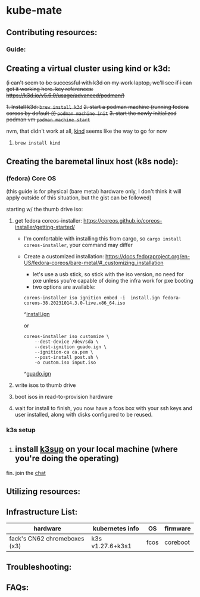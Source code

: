 # kube-mate

## Contributing resources:

### Guide:

## Creating a virtual cluster using kind or k3d:

~~(i can't seem to be successful with k3d on my work laptop, we'll see if i can get it working here. key references: https://k3d.io/v5.6.0/usage/advanced/podman/)~~

~~1. Install k3d: `brew install k3d`~~
~~2. start a podman machine (running fedora coreos by default :)) `podman machine init`~~
~~3. start the newly initialized podman vm `podman machine start`~~

nvm, that didn't work at all, [kind](https://kind.sigs.k8s.io/) seems like the way to go for now
1. `brew install kind`

## Creating the baremetal linux host (k8s node):

### (fedora) Core OS
(this guide is for physical (bare metal) hardware only, I don't think it will apply outside of this situation, but the gist can be followed)

starting w/ the thumb drive iso:

1. get fedora coreos-installer: https://coreos.github.io/coreos-installer/getting-started/
    - I'm comfortable with installing this from cargo, so `cargo install coreos-installer`, your command may differ
    
    - Create a customized installation: https://docs.fedoraproject.org/en-US/fedora-coreos/bare-metal/#_customizing_installation
        - let's use a usb stick, so stick with the iso version, no need for pxe unless you're capable of doing the infra work for pxe booting
        - two options are available:
        ```
        coreos-installer iso ignition embed -i  install.ign fedora-coreos-38.20231014.3.0-live.x86_64.iso
        ```
        
        ^[install.ign](./nodes/ignition/install.ign)

        or
        ```
        coreos-installer iso customize \
            --dest-device /dev/sda \
            --dest-ignition guado.ign \
            --ignition-ca ca.pem \
            --post-install post.sh \
            -o custom.iso input.iso
        ```

        ^[guado.ign](./nodes/ignition/guado.ign)

2. write isos to thumb drive
3. boot isos in read-to-provision hardware
4. wait for install to finish, you now have a fcos box with your ssh keys and user installed, along with disks configured to be reused.

### k3s setup

1. install [k3sup](https://github.com/alexellis/k3sup) on your local machine (where you're doing the operating)
    - 


fin. join the [chat](https://chat.cyberia.club/#/room/#kubernauts:cyberia.club)

## Utilizing resources:

## Infrastructure List:

| hardware                      | kubernetes info  | OS    | firmware |
|-------------------------------|------------------|-------|----------|
| fack's CN62 chromeboxes (x3)  | k3s v1.27.6+k3s1 | fcos  | coreboot |

## Troubleshooting:

## FAQs: